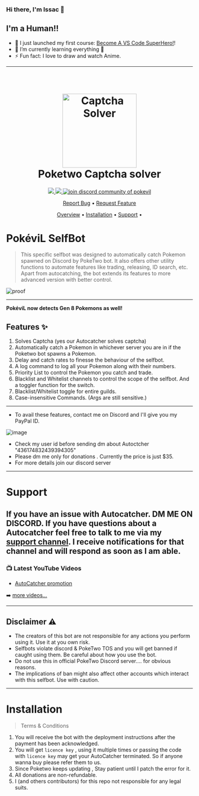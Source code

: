 ### Hi there, I'm Issac  👋

## I'm a Human!!

- 🔭 I just launched my first course: [Become A VS Code SuperHero!][course]!
- 🌱 I’m currently learning everything 🤣
- ⚡ Fun fact: I love to draw and watch Anime.

---
<h1 align="center">
  <br>
  <a href="https://github.com/issac756/poketwo-Autocatcher/"><img src="https://cdn.discordapp.com/avatars/844213425680416838/3bc96ea5512cbb081e511e72449efaf7.png" alt="Captcha Solver" width="200"></a>
  <br>
  Poketwo Captcha solver
  <br>
</h1>

<h4 align="center"></h4>

<p align="center">
  <a href="https://paypal.me/">
    <img src="https://img.shields.io/badge/paypal-donate-red.svg">
  </a>
  <a href="https://www.python.org/downloads/release/python-366/"><img src="https://img.shields.io/badge/python-3.8-blue.svg?style=for-the-badge">
</a>
  <a href="https://discord.gg/gkq3nSQfkA" target="blank">
<img src="https://img.shields.io/discord/827129879682220043?label=Join%20Community&logo=discord&style=flat-square" alt="join discord community of pokevil"/>
</a>
</p>
<p align="center">
    <a href="https://github.com/issac756/poketwo-Autocatcher/issues/new/choose">Report Bug</a>
    •
    <a href="https://github.com/issac756/poketwo-Autocatcher/issues/new/choose">Request Feature</a>
</p>

<p align="center">
  <a href="#overview">Overview</a> •
  <a href="#Installation">Installation</a> •
  <a href="#support">Support</a> •
</p>

# PokéviL SelfBot

>This specific selfbot was designed to automatically catch Pokemon spawned on Discord by PokeTwo bot. It also offers other utility functions to automate features like trading, releasing, ID search, etc. Apart from autocatching, the bot extends its features to more advanced version with better control.

![proof](https://github.com/issac756/poketwo-Autocatcher/blob/main/proof%20(1).gif)

---

**PokéviL now detects Gen 8 Pokemons as well!**

## Features ✨
1. Solves Captcha (yes our Autocatcher solves captcha)
2. Automatically catch a Pokemon in whichever server you are in if the Poketwo bot spawns a Pokemon. 
3. Delay and catch rates to finesse the behaviour of the selfbot.
4. A log command to log all your Pokemon along with their numbers.
5. Priority List to control the Pokemon you catch and trade.
6. Blacklist and Whitelist channels to control the scope of the selfbot. And a toggler function for the switch.
7. Blacklist/Whitelist toggle for entire guilds.
8. Case-insensitive Commands. (Args are still sensitive.)

---

* To avail these features, contact me on Discord and I'll give you my PayPal ID. 
 
 ![image](https://cdn.discordapp.com/attachments/827130387825295381/867694840175263744/Screenshot_20210722-143910.jpg)
 
 * Check my user id before sending dm about Autoctcher "436174832439394305"
 * Please dm me only for donations . Currently the price is just $35. 
 * For more details join our discord server 

---

# Support
If you have an issue with Autocatcher. **DM ME ON DISCORD.**  If you have questions about a Autocatcher feel free to talk to me via my [support channel](https://discord.gg/gkq3nSQfkA). I receive notifications for that channel and will respond as soon as I am able. 
---

### 📺 Latest YouTube Videos

<!-- YOUTUBE:START -->
- [AutoCatcher promotion](https://youtu.be/fbACSgCC5BA)
<!-- YOUTUBE:END -->

➡️ [more videos...](https://youtube.com/channel/UCsSbYNkH5OaN69Q1QPhJBqw)

---

## Disclaimer ⚠️
* The creators of this bot are not responsible for any actions you perform using it. Use it at you own risk.
* Selfbots violate discord & PokeTwo TOS and you will get banned if caught using them. Be careful about how you use the bot.
* Do not use this in official PokeTwo Discord server.... for obvious reasons.
* The implications of ban might also affect other accounts which interact with this selfbot. Use with caution.  
---

# Installation
>Terms & Conditions
1. You will receive the bot with the deployment instructions after the payment has been acknowledged.
2. You will get `licence key` , using it multiple times or passing the code with `licence key` may get your AutoCatcher terminated. So if anyone wanna buy please refer them to us.
3. Since Poketwo keeps updating , Stay patient until I patch the error for it.
4. All donations are non-refundable.
5. I (and others contributors) for this repo not responsible for any legal suits.
 

[course]: http://vsCodeHero.com
